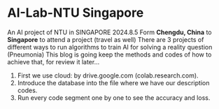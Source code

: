 # AI-Lab-NTU Singapore
An AI project of NTU in SINGAPORE
2024.8.5 Form __Chengdu, China__  to __Singapore__ to attend a project (travel as well)
There are 3 projects of different ways to run algorithms to train AI for solving a reality question (Pneumonia)
This blog is going keep the methods and codes of how to achieve that, for review it later...

1. First we use cloud: by drive.google.com (colab.research.com).
2. Introduce the database into the file where we have our description codes.
3. Run every code segment one by one to see the accuracy and loss.
